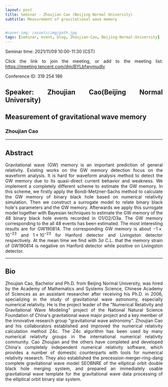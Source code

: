 ```yaml
---
layout: post
title: Seminar - Zhoujian Cao (Beijing Normal University)
subtitle: Measurement of gravitational wave memory


#cover-img: /assets/img/path.jpg
tags: [seminar, event, blog, Zhoujian-Cao, Beijing-Normal-University]
---
```


<style>
body {
text-align: justify}
</style>

Seminar time: 2021/11/09 10:00-11:30 (CST)

Click the link to join the meeting, or add to the meeting list:
https://meeting.tencent.com/dm/BYLbfwymudIv 

Conference ID: 319 254 186

## Speaker: Zhoujian Cao(Beijing Normal University)

## Measurement of gravitational wave memory

### Zhoujian Cao

______________________________

## Abstract

Gravitational wave (GW) memory is an important prediction of general relativity. Existing works on the GW memory detection focus on the waveform analysis. It is hard for waveform analysis method to detect the GW memory due to its quasi-direct current behavior and weakness. We implement a completely different scheme to estimate the GW memory. In this scheme, we firstly apply the Bondi-Metzner-Sachs method to calculate the GW memory of binary black hole based on numerical relativity simulation. Then we construct a surrogate model to relate binary black hole's parameters and the GW memory. Afterwards we apply this surrogate model together with Bayesian techniques to estimate the GW memory of the 48 binary black hole events recorded in O1/O2/O3a. The GW memory corresponding to the all 48 events has been estimated. The most interesting results are for GW190814. The corresponding GW memory is about $-1\times10^{-23}$ and $1\times10^{-23}$ for Hanford detector and Livingston detector respectively. At the mean time we find with 3$\sigma$ C.L. that the memory strain of GW190814 is negative on Hanford detector while positive on Livingston detector.

______________________________

## Bio

Zhoujian Cao, Bachelor and Ph.D. from Beijing Normal University, was hired by the Academy of Mathematics and Systems Science, Chinese Academy of Sciences as an assistant researcher after receiving his Ph.D. in 2006, specializing in the study of gravitational wave astronomy, especially numerical relativity. He is the project leader of the "Numerical Relativity and Gravitational Wave Modeling" project of the National Natural Science Foundation of China's gravitational wave major project and a key member of the innovative research group "gravitational wave astronomy". Zhoujian Cao and his collaborators established and improved the numerical relativity calculation method Z4c. The Z4c algorithm has been used by many numerical relativity groups in the international numerical relativity community. Cao Zhoujian and the others have completed and developed China's completely independent numerical relativity software, which provides a number of domestic counterparts with tools for numerical relativity research. They also established the precession-merger-ring-dang complete gravitational wave model SEOBNRE of the elliptical orbit double black hole merging system, and prepared an immediately usable gravitational wave template for the gravitational wave data processing of the elliptical orbit binary star system.
